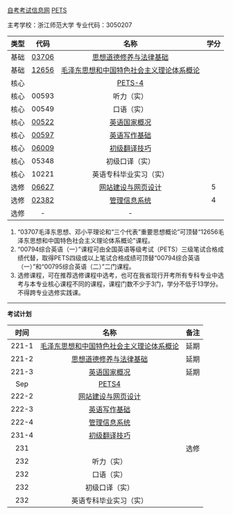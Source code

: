 [自考考试信息网](https://zk.zjzs.net/)
[PETS](http://pets.neea.edu.cn/)

主考学校：浙江师范大学
专业代码：3050207

|类型|代码|名称|学分|
|:----------:|:----------:|:----------:|:----------:|
|基础|[03706](03706.md)|[思想道德修养与法律基础](03706.md)| |
|基础|[12656](12656.md)|[毛泽东思想和中国特色社会主义理论体系概论](12656.md)| |
|核心| |[PETS-4](PETS-4.md)| |
|核心|00593|听力（实）| |
|核心|00549|口语（实）| |
|核心|[00522](00522.md)|[英语国家概况](00522.md)| |
|核心|[00597](00597.md)|[英语写作基础](00597.md)| |
|核心|[06009](06009.md)|[初级翻译技巧](06009.md)| |
|核心|05348|初级口译（实）| |
|核心|10221|英语专科毕业实习（实）| |
|选修|[06627](06627.md)|[网站建设与网页设计](06627.md)|5|
|选修|[02382](02382.md)|[管理信息系统](02382.md)|4|
|选修|-|-||

1. “03707毛泽东思想、邓小平理论和“三个代表”重要思想概论”可顶替“12656毛泽东思想和中国特色社会主义理论体系概论”课程。
2. “00794综合英语（一）”课程可由全国英语等级考试（PETS）三级笔试合格成绩代替，取得PETS四级或以上笔试合格成绩可顶替“00794综合英语（一）”和“00795综合英语（二）”二门课程。
3. 选修课程，可在推荐选修课程中选考，也可在我省现行开考所有专科专业中选考与本专业核心课程不同的课程，课程门数不少于3门，学分不低于13学分。不得跨专业选修实践课。

---

**考试计划**

|时间|名称|备注|
|:----------:|:----------:|:----------:|
|221-1|[毛泽东思想和中国特色社会主义理论体系概论](12656.md)|延期|
|221-2|[思想道德修养与法律基础](03706.md)|延期|
|221-3|[英语国家概况](00522.md)|延期|
|Sep|[PETS4](PETS4.md)||
|222-2|[网站建设与网页设计](06627.md)||
|222-3|[英语写作基础](00597.md)| |
|222-4|[管理信息系统](02382.md)||
|231-4|[初级翻译技巧](06009.md)||
|231||选修|
|232|听力（实）||
|232|口语（实）| |
|232|初级口译（实）| |
|232|英语专科毕业实习（实）| |
